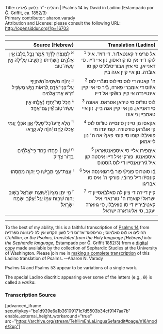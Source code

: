 <html>
<head></head>
<body>
Title: תהלים י״ד בלשון לאדינו | Psalms 14 by David in Ladino (Estampado por Ǧ. Griffit, ca. 1852/3)<br />
Primary contributor: aharon.varady<br />
Attribution and License: please consult the following URL: <a href="http://opensiddur.org/?p=16703">http://opensiddur.org/?p=16703</a>
<p />
<hr />

<table style="margin-left: auto;margin-right: auto;" class="draggable">
<thead><tr><th id="x" style="text-align: right;">Source (Hebrew)</th><th style="text-align: right;">Translation (Ladino)</th></tr></thead>
<tbody>
<tr><td style="vertical-align:top;" width="46%">
<div class="liturgy" style="text-align: right;"><span lang="he">
<sup>א</sup>&nbsp;לַמְנַצֵּ֗חַ 
לְדָ֫וִ֥ד 
אָ֘מַ֤ר נָבָ֣ל בְּ֭לִבּוֹ 
אֵ֣ין אֱלֹהִ֑ים 
הִֽשְׁחִ֗יתוּ הִֽתְעִ֥יבוּ עֲלִילָ֗ה 
אֵ֣ין עֹֽשֵׂה־טֽוֹב׃
</span></div></td>

<td style="vertical-align:top;" width="53%">
<div class="ladino" style="text-align: right;"><span lang="he">
<sup>1</sup>&nbsp;אל פרימיר קאנטאדﬞור. 
די דויד. 
איל לוקו דיזי אין סו קוראסון, 
נון איי דייו. 
סי דאנייאן, סי אזין אבוריסיבﬞליס קון סו אובﬞרה. 
נון איי קיין אגה ביין׃
</span></div></td></tr>


<tr><td style="vertical-align:top;" width="46%">
<div class="liturgy" style="text-align: right;"><span lang="he">
<sup>ב</sup>&nbsp;יְֽהוָ֗ה מִשָּׁמַיִם֮ הִשְׁקִ֪יף עַֽל־בְּנֵי־אָ֫דָ֥ם 
לִ֭רְאוֹת הֲיֵ֣שׁ מַשְׂכִּ֑יל דֹּ֝רֵשׁ אֶת־אֱלֹהִֽים׃
</span></div></td>

<td style="vertical-align:top;" width="53%">
<div class="ladino" style="text-align: right;"><span lang="he">
<sup>2</sup>&nbsp;ה׳ קאטה די לוס סיילוס סובﬞרי לוס איזﬞוס די אומברי פארה, 
בﬞיר סי איי קיין אינטיינדה אי קיין בושﬞקי אל דייו׃
</span></div></td></tr>


<tr><td style="vertical-align:top;" width="46%">
<div class="liturgy" style="text-align: right;"><span lang="he">
<sup>ג</sup>&nbsp;הַכֹּ֥ל סָר֮ יַחְדָּ֪ו 
נֶ֫אֱלָ֥חוּ 
אֵ֤ין עֹֽשֵׂה־ט֑וֹב 
אֵ֝֗ין גַּם־אֶחָֽד׃
</span></div></td>

<td style="vertical-align:top;" width="53%">
<div class="ladino" style="text-align: right;"><span lang="he">
<sup>3</sup>&nbsp;לוס טודﬞוס סי טיראן אטראס. 
אאונה סי דאנייאן. 
נון איי קיין אגה ביין. 
נון איי טאמביין ני אונו׃
</span></div></td></tr>


<tr><td style="vertical-align:top;" width="46%">
<div class="liturgy" style="text-align: right;"><span lang="he">
<sup>ד</sup>&nbsp;הֲלֹ֥א יָדְעוּ֮ כָּל־פֹּ֪עֲלֵ֫י 
אָ֥וֶן אֹכְלֵ֣י עַ֭מִּי אָ֣כְלוּ לֶ֑חֶם 
יְ֝הוָ֗ה לֹ֣א קָרָֽאוּ׃
</span></div></td>

<td style="vertical-align:top;" width="53%">
<div class="ladino" style="text-align: right;"><span lang="he">
<sup>4</sup>&nbsp;אקאסו נון טיינין סינסייה טודﬞוס לוס קי אובﬞראן טורטורה. 
קומיינדו מי פואיבﬞלו קומו סי קומי פאן? 
אה ה׳ נון לייאמאן׃
</span></div></td></tr>


<tr><td style="vertical-align:top;" width="46%">
<div class="liturgy" style="text-align: right;"><span lang="he">
<sup>ה</sup>&nbsp;שָׁ֤ם ׀ פָּ֣חֲדוּ פָ֑חַד 
כִּֽי־אֱ֝לֹהִ֗ים בְּד֣וֹר צַדִּֽיק׃
</span></div></td>

<td style="vertical-align:top;" width="53%">
<div class="ladino" style="text-align: right;"><span lang="he">
<sup>5</sup>&nbsp;אימפירו אליי סי איספאנטאראן איספאנטו. 
פורקי איל דייו איסטה קון איל גﬞירינאנסייו די לוס גﬞוסטוס׃
</span></div></td></tr>


<tr><td style="vertical-align:top;" width="46%">
<div class="liturgy" style="text-align: right;"><span lang="he">
<sup>ו</sup>&nbsp;עֲצַת־עָנִ֥י תָבִ֑ישׁוּ 
כִּ֖י יְהוָ֣ה מַחְסֵֽהוּ׃
</span></div></td>

<td style="vertical-align:top;" width="53%">
<div class="ladino" style="text-align: right;"><span lang="he">
<sup>6</sup>&nbsp;בﬞו סוטרוס פונישﬞ פור בﬞירגואינסה איל קונסיזﬞו דיל פרובﬞי. 
פורקי ה׳ איס סו אבריגו׃
</span></div></td></tr>


<tr><td style="vertical-align:top;" width="46%">
<div class="liturgy" style="text-align: right;"><span lang="he">
<sup>ז</sup>&nbsp;מִ֥י יִתֵּ֣ן מִצִּיּוֹן֮ יְשׁוּעַ֪ת יִשְׂרָ֫אֵ֥ל 
בְּשׁ֣וּב יְ֭הוָה שְׁב֣וּת עַמּ֑וֹ 
יָגֵ֥ל יַ֝עֲקֹ֗ב 
יִשְׂמַ֥ח יִשְׂרָֽאֵל׃
</span></div></td>

<td style="vertical-align:top;" width="53%">
<div class="ladino" style="text-align: right;"><span lang="he">
<sup>7</sup>&nbsp;קיין דיירה די ציון לה סאלבﬞאסייון די ישראל! 
קואנדו ה׳ טורנארי איל קאטיבﬞירייו די סו פואיבﬞלו, 
סי גוזארה יעקב, 
סי אליגרארה ישראל׃
</span></div>
</td></tr>
</tbody></table>

<hr />

To the best of my ability, this is a faithful transcription of <a href="https://en.wikipedia.org/wiki/Psalm_14">Psalms 14</a> from תהילים או לוס סאלמוס ; טריסלאד'אד'וס דיל לשון הקדש אין לה לינגואה ספרדית (<em>Tehillim, or the Psalms, translated from the Holy language [Hebrew] into the Sephardic language</em>, Estampado por Ǧ. Griffit 1852/3) from a <a href="http://digitalcollections.lib.washington.edu/cdm/compoundobject/collection/p16786coll3/id/2453/rec/">digital copy</a> made available by the collection of Sephardic Studies at the University of Washington. Please join me in <a href="https://he.wikisource.org/wiki/%D7%9E%D7%A4%D7%AA%D7%97:Tehilim,_o_los_Salmos,_trezladados_del_leshon_ha-%E1%B8%B3odesh_en_la_lingua_Sefaradit.pdf">making a complete transcription</a> of this Ladino translation of Psalms. --Aharon N. Varady

Psalms 14 and Psalms 53 appear to be variations of a single work.

The special Ladino diacritic appearing over some of the letters (e.g., שﬞ) is called a <em>varika</em>.

<h3>Transcription Source</h3>

[advanced_iframe securitykey="be1d939e6a1b36109171c7d5503b34cf9147aa7b" enable_external_height_workaround="true" src="https://archive.org/stream/TehilimEnLaLinguaSefaradit#page/n16/mode/2up"]

</body>
</html>